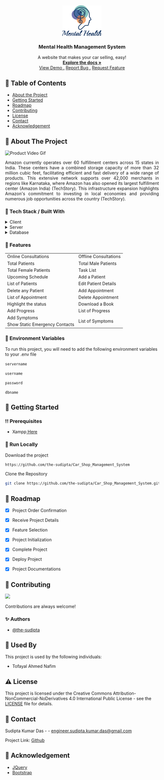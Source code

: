 <br/>
<div align="center">
<a href="#">
<img src="https://raw.githubusercontent.com/the-sudipta/Mental_Health_Management_System/main/DOCUMENTATIONS/images/Mental%20Health%20Management%20System%20Logo.png" alt="Logo" width="130" height="100">
</a>
<h3 align="center">Mental Health Management System</h3>
<p align="center">
A website that makes your car selling, easy!
<br/>
<a href="https://github.com/the-sudipta/Mental_Health_Management_System/raw/main/DOCUMENTATIONS/Project_Manual_Car_Shop_Management_System.pdf" download>
    <strong>Explore the docs »</strong>
</a>

<br/>
<a href="https://mental-health-management-system.sudiptakumar.com/view/login.php">View Demo .</a>  
<a href="https://github.com/the-sudipta/Mental_Health_Management_System/issues">Report Bug .</a>
<a href="https://github.com/the-sudipta/Mental_Health_Management_System/issues">Request Feature</a>
</p>
</div>

## :notebook_with_decorative_cover: Table of Contents

- [About the Project](#star2-about-the-project)
- [Getting Started](#toolbox-getting-started)
- [Roadmap](#compass-roadmap)
- [Contributing](#wave-contributing)
- [License](#warning-license)
- [Contact](#handshake-contact)
- [Acknowledgement](#gem-acknowledgement)

 ## :star2: About The Project

![Product Video Gif](https://github.com/the-sudipta/Mental_Health_Management_System/blob/main/DOCUMENTATIONS/images/Car%20Shop%20Management%20System.gif?raw=true)

<p align="justify">
Amazon currently operates over 60 fulfillment centers across 15 states in India. These centers 
have a combined storage capacity of more than 32 million cubic feet, facilitating efficient and 
fast delivery of a wide range of products. This extensive network supports over 42,000 merchants 
in regions like Karnataka, where Amazon has also opened its largest fulfillment center 
(Amazon India) (TechStory). This infrastructure expansion highlights Amazon's 
commitment to investing in local economies and providing numerous job opportunities across 
the country (TechStory).
</p>


### :hammer: Tech Stack / Built With

<details> 
  <summary>Client</summary> 
  <ul>
    <li><a href="https://developer.mozilla.org/en-US/docs/Web/HTML">HTML</a></li>
    <li><a href="https://developer.mozilla.org/en-US/docs/Web/CSS">CSS</a></li>
    <li><a href="https://developer.mozilla.org/en-US/docs/Web/JavaScript">JavaScript</a></li>
  </ul> 
</details>

<details> 
  <summary>Server</summary> 
  <ul>
    <li><a href="https://www.php.net/">PHP</a></li>
  </ul> 
</details>

<details> 
  <summary>Database</summary> 
  <ul>
    <li><a href="https://www.mysql.com/">MySQL</a></li>
  </ul> 
</details>

### :dart: Features

<div align="center">
  <table>
    <tr>
      <td>Online Consultations</td>
      <td>Offline Consultations</td>
    </tr>
    <tr>
      <td>Total Patients</td>
      <td>Total Male Patients</td>
    </tr>
    <tr>
      <td>Total Female Patients</td>
      <td>Task List</td>
    </tr>
    <tr>
      <td>Upcoming Schedule</td>
      <td>Add a Patient</td>
    </tr>
    <tr>
      <td>List of Patients</td>
      <td>Edit Patient Details</td>
    </tr>
    <tr>
      <td>Delete any Patient</td>
      <td>Add Appointment</td>
    </tr>
    <tr>
      <td>List of Appointment</td>
      <td>Delete Appointment</td>
    </tr>
    <tr>
      <td>Highlight the status</td>
      <td>Download a Book</td>
    </tr>
    <tr>
      <td>Add Progress</td>
      <td>List of Progress</td>
    </tr>
    <tr>
      <td>Add Symptoms</td>
      <td rowspan="2">List of Symptoms</td>
    </tr>
    <tr>
      <td>Show Static Emergency Contacts</td>
    </tr>
  </table>
</div>




### :key: Environment Variables
To run this project, you will need to add the following environment variables to your .env file

`servername`


`username`


`password`


`dbname`


## :toolbox: Getting Started

### :bangbang: Prerequisites

- Xampp<a href="https://www.apachefriends.org/download.html"> Here</a>

### :running: Run Locally

Download the project

```bash
https://github.com/the-sudipta/Car_Shop_Management_System
```

Clone the Repository
```bash
git clone https://github.com/the-sudipta/Car_Shop_Management_System.git
```



## :compass: Roadmap


* [x] Project Order Confirmation
* [x] Receive Project Details
* [x] Feature Selection
* [x] Project Initialization
* [x] Complete Project
* [x] Deploy Project
* [x] Project Documentations


## :wave: Contributing

<a href="https://github.com/the-sudipta/Car_Shop_Management_System/graphs/contributors"> <img src="https://contrib.rocks/image?repo=Louis3797/awesome-readme-template" /> </a>

Contributions are always welcome!

### :sparkles: Authors
- [@the-sudipta](https://www.github.com/the-sudipta)

## :busts_in_silhouette: Used By

This project is used by the following individuals:

- Tofayal Ahmed Nafim


## :warning: License

This project is licensed under the Creative Commons Attribution-NonCommercial-NoDerivatives 4.0 International Public License - see the [LICENSE](LICENSE) file for details.

## :handshake: Contact

Sudipta Kumar Das - - engineer.sudipta.kumar.das@gmail.com

Project Link: [Github](https://github.com/the-sudipta/Mental_Health_Management_System)

## :gem: Acknowledgement
- [JQuery](https://jquery.com/)
- [Bootstrap](https://getbootstrap.com/)